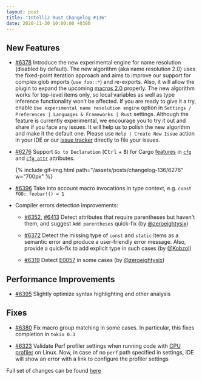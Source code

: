 ```yaml
---
layout: post
title: "IntelliJ Rust Changelog #136"
date: 2020-11-30 10:00:00 +0300
---
```



## New Features

* [#6378] Introduce the new experimental engine for name resolution (disabled by default).
  The new algorithm (aka name resolution 2.0) uses the fixed-point iteration approach and aims to improve our support for
  complex glob imports (`use foo::*`) and re-exports. Also, it will allow the plugin to expand the upcoming
  [macros 2.0](https://rust-lang.github.io/rfcs/1584-macros.html) properly.
  The new algorithm works for top-level items only, so local variables as well as type inference
  functionality won’t be affected.
  If you are ready to give it a try, enable `Use experimental name resolution engine` option in
  `Settings / Preferences | Languages & Frameworks | Rust` settings.
  Although the feature is currently experimental, we encourage you to try
  it out and share if you face any issues. It will help us to polish the new algorithm and make it the default one. Please use `Help | Create New Issue` action in your IDE or our
  [issue tracker](https://github.com/intellij-rust/intellij-rust/issues/new) directly to file your issues.

* [#6276] Support `Go to Declaration` (<kbd>Ctrl</kbd> + <kbd>B</kbd>) for Cargo [features](https://doc.rust-lang.org/cargo/reference/features.html) in
  [`cfg`](https://doc.rust-lang.org/reference/conditional-compilation.html#the-cfg-attribute) and
  [`cfg_attr`](https://doc.rust-lang.org/reference/conditional-compilation.html#the-cfg_attr-attribute) attributes.

  {% include gif-img.html path="/assets/posts/changelog-136/6276" w="700px" %}

* [#6396] Take into account macro invocations in type context, e.g. `const FOO: foobar!() = 1`

* Compiler errors detection improvements:
  * [#6352], [#6413] Detect attributes that require parentheses but haven't them, and suggest `Add parentheses`
    quick-fix (by [@zeroeightysix])

  * [#6372] Detect the missing type of `const` and `static` items as a semantic error and produce a user-friendly error message.
    Also, provide a quick-fix to add explicit type in such cases (by [@Kobzol])

  * [#6319] Detect [E0057](https://doc.rust-lang.org/error-index.html#E0057) in some cases (by [@zeroeightysix])

## Performance Improvements

* [#6395] Slightly optimize syntax highlighting and other analysis

## Fixes

* [#6380] Fix macro group matching in some cases. In particular, this fixes completion in `tokio 0.3`

* [#6323] Validate Perf profiler settings when running code with
  [CPU profiler](https://www.jetbrains.com/help/clion/cpu-profiler.html) on Linux.
  Now, in case of no `perf` path specified in settings, IDE will show an error with a link to configure the profiler settings

Full set of changes can be found [here](https://github.com/intellij-rust/intellij-rust/milestone/44?closed=1)

[@Kobzol]: https://github.com/Kobzol
[@zeroeightysix]: https://github.com/zeroeightysix


[#6276]: https://github.com/intellij-rust/intellij-rust/pull/6276
[#6319]: https://github.com/intellij-rust/intellij-rust/pull/6319
[#6323]: https://github.com/intellij-rust/intellij-rust/pull/6323
[#6352]: https://github.com/intellij-rust/intellij-rust/pull/6352
[#6372]: https://github.com/intellij-rust/intellij-rust/pull/6372
[#6378]: https://github.com/intellij-rust/intellij-rust/pull/6378
[#6380]: https://github.com/intellij-rust/intellij-rust/pull/6380
[#6395]: https://github.com/intellij-rust/intellij-rust/pull/6395
[#6396]: https://github.com/intellij-rust/intellij-rust/pull/6396
[#6413]: https://github.com/intellij-rust/intellij-rust/pull/6413